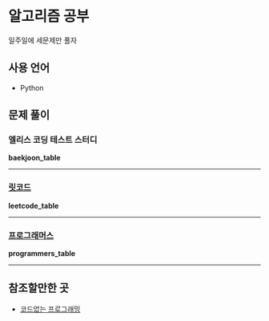 # 알고리즘 공부

일주일에 세문제만 풀자

## 사용 언어

- Python

## 문제 풀이

### 엘리스 코딩 테스트 스터디

__baekjoon_table__

---

### [릿코드](https://leetcode.com/)

__leetcode_table__

---

### [프로그래머스](https://programmers.co.kr/)

__programmers_table__

---

## 참조할만한 곳

- [코드없는 프로그래밍](https://www.youtube.com/channel/UCHcG02L6TSS-StkSbqVy6Fg)
